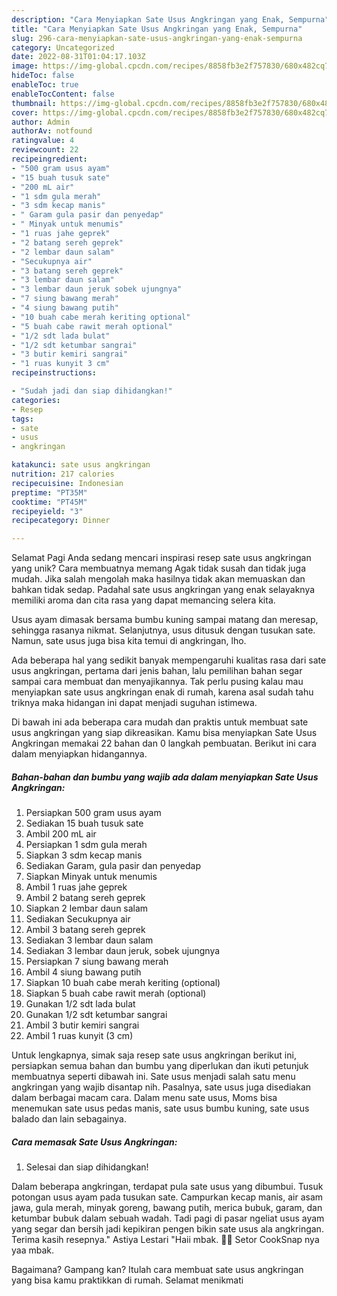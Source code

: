 ```yaml
---
description: "Cara Menyiapkan Sate Usus Angkringan yang Enak, Sempurna"
title: "Cara Menyiapkan Sate Usus Angkringan yang Enak, Sempurna"
slug: 296-cara-menyiapkan-sate-usus-angkringan-yang-enak-sempurna
category: Uncategorized
date: 2022-08-31T01:04:17.103Z
image: https://img-global.cpcdn.com/recipes/8858fb3e2f757830/680x482cq70/sate-usus-angkringan-foto-resep-utama.jpg
hideToc: false
enableToc: true
enableTocContent: false
thumbnail: https://img-global.cpcdn.com/recipes/8858fb3e2f757830/680x482cq70/sate-usus-angkringan-foto-resep-utama.jpg
cover: https://img-global.cpcdn.com/recipes/8858fb3e2f757830/680x482cq70/sate-usus-angkringan-foto-resep-utama.jpg
author: Admin
authorAv: notfound
ratingvalue: 4
reviewcount: 22
recipeingredient:
- "500 gram usus ayam"
- "15 buah tusuk sate"
- "200 mL air"
- "1 sdm gula merah"
- "3 sdm kecap manis"
- " Garam gula pasir dan penyedap"
- " Minyak untuk menumis"
- "1 ruas jahe geprek"
- "2 batang sereh geprek"
- "2 lembar daun salam"
- "Secukupnya air"
- "3 batang sereh geprek"
- "3 lembar daun salam"
- "3 lembar daun jeruk sobek ujungnya"
- "7 siung bawang merah"
- "4 siung bawang putih"
- "10 buah cabe merah keriting optional"
- "5 buah cabe rawit merah optional"
- "1/2 sdt lada bulat"
- "1/2 sdt ketumbar sangrai"
- "3 butir kemiri sangrai"
- "1 ruas kunyit 3 cm"
recipeinstructions:

- "Sudah jadi dan siap dihidangkan!"
categories:
- Resep
tags:
- sate
- usus
- angkringan

katakunci: sate usus angkringan 
nutrition: 217 calories
recipecuisine: Indonesian
preptime: "PT35M"
cooktime: "PT45M"
recipeyield: "3"
recipecategory: Dinner

---
```



Selamat Pagi Anda sedang mencari inspirasi resep sate usus angkringan yang unik? Cara membuatnya memang Agak tidak susah dan tidak juga mudah. Jika salah mengolah maka hasilnya tidak akan memuaskan dan bahkan tidak sedap. Padahal sate usus angkringan yang enak selayaknya memiliki aroma dan cita rasa yang dapat memancing selera kita.


Usus ayam dimasak bersama bumbu kuning sampai matang dan meresap, sehingga rasanya nikmat. Selanjutnya, usus ditusuk dengan tusukan sate. Namun, sate usus juga bisa kita temui di angkringan, lho.

Ada beberapa hal yang sedikit banyak mempengaruhi kualitas rasa dari sate usus angkringan, pertama dari jenis bahan, lalu pemilihan bahan segar sampai cara membuat dan menyajikannya. Tak perlu pusing kalau mau menyiapkan sate usus angkringan enak di rumah, karena asal sudah tahu triknya maka hidangan ini dapat menjadi suguhan istimewa.


Di bawah ini ada beberapa cara mudah dan praktis untuk membuat sate usus angkringan yang siap dikreasikan. Kamu bisa menyiapkan Sate Usus Angkringan memakai 22 bahan dan 0 langkah pembuatan. Berikut ini cara dalam menyiapkan hidangannya.

<!--inarticleads1-->

##### Bahan-bahan dan bumbu yang wajib ada dalam menyiapkan Sate Usus Angkringan:

1. Persiapkan 500 gram usus ayam
1. Sediakan 15 buah tusuk sate
1. Ambil 200 mL air
1. Persiapkan 1 sdm gula merah
1. Siapkan 3 sdm kecap manis
1. Sediakan  Garam, gula pasir dan penyedap
1. Siapkan  Minyak untuk menumis
1. Ambil 1 ruas jahe geprek
1. Ambil 2 batang sereh geprek
1. Siapkan 2 lembar daun salam
1. Sediakan Secukupnya air
1. Ambil 3 batang sereh geprek
1. Sediakan 3 lembar daun salam
1. Sediakan 3 lembar daun jeruk, sobek ujungnya
1. Persiapkan 7 siung bawang merah
1. Ambil 4 siung bawang putih
1. Siapkan 10 buah cabe merah keriting (optional)
1. Siapkan 5 buah cabe rawit merah (optional)
1. Gunakan 1/2 sdt lada bulat
1. Gunakan 1/2 sdt ketumbar sangrai
1. Ambil 3 butir kemiri sangrai
1. Ambil 1 ruas kunyit (3 cm)


Untuk lengkapnya, simak saja resep sate usus angkringan berikut ini, persiapkan semua bahan dan bumbu yang diperlukan dan ikuti petunjuk membuatnya seperti dibawah ini. Sate usus menjadi salah satu menu angkringan yang wajib disantap nih. Pasalnya, sate usus juga disediakan dalam berbagai macam cara. Dalam menu sate usus, Moms bisa menemukan sate usus pedas manis, sate usus bumbu kuning, sate usus balado dan lain sebagainya. 

<!--inarticleads2-->

##### Cara memasak Sate Usus Angkringan:


1. Selesai dan siap dihidangkan!

Dalam beberapa angkringan, terdapat pula sate usus yang dibumbui. Tusuk potongan usus ayam pada tusukan sate. Campurkan kecap manis, air asam jawa, gula merah, minyak goreng, bawang putih, merica bubuk, garam, dan ketumbar bubuk dalam sebuah wadah. Tadi pagi di pasar ngeliat usus ayam yang segar dan bersih jadi kepikiran pengen bikin sate usus ala angkringan. Terima kasih resepnya.&#34; Astiya Lestari &#34;Haii mbak. 👋🏻 Setor CookSnap nya yaa mbak. 

Bagaimana? Gampang kan? Itulah cara membuat sate usus angkringan yang bisa kamu praktikkan di rumah. Selamat menikmati
